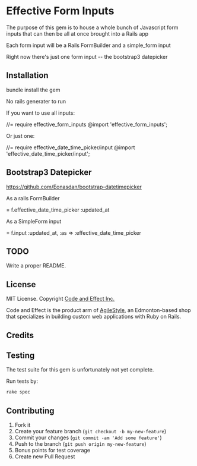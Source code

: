 # Effective Form Inputs

The purpose of this gem is to house a whole bunch of Javascript form inputs that can then be all at once brought into a Rails app

Each form input will be a Rails FormBuilder and a simple_form input

Right now there's just one form input -- the bootstrap3 datepicker

## Installation

bundle install the gem

No rails generater to run

If you want to use all inputs:

//= require effective_form_inputs
@import 'effective_form_inputs';

Or just one:

//= require effective_date_time_picker/input
@import 'effective_date_time_picker/input';

## Bootstrap3 Datepicker

https://github.com/Eonasdan/bootstrap-datetimepicker

As a rails FormBuilder

= f.effective_date_time_picker :updated_at

As a SimpleForm input

= f.input :updated_at, :as => :effective_date_time_picker

## TODO

Write a proper README.

## License

MIT License.  Copyright [Code and Effect Inc.](http://www.codeandeffect.com/)

Code and Effect is the product arm of [AgileStyle](http://www.agilestyle.com/), an Edmonton-based shop that specializes in building custom web applications with Ruby on Rails.


## Credits


## Testing

The test suite for this gem is unfortunately not yet complete.

Run tests by:

```ruby
rake spec
```


## Contributing

1. Fork it
2. Create your feature branch (`git checkout -b my-new-feature`)
3. Commit your changes (`git commit -am 'Add some feature'`)
4. Push to the branch (`git push origin my-new-feature`)
5. Bonus points for test coverage
6. Create new Pull Request


